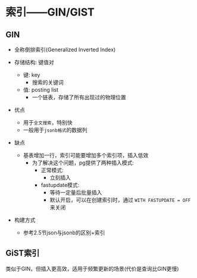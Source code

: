 # 索引——GIN/GIST

## GIN

- 全称倒排索引(Generalized Inverted Index)

- 存储结构: 键值对
    - 键: key
        - 搜索的关键词
    - 值: posting list
        - 一个链表，存储了所有出现过的物理位置

- 优点
    - 用于`全文搜索`，特别快
    - 一般用于`jsonb格式`的数据列

- 缺点
    - 基表增加一行，索引可能要增加多个索引项，插入低效
        - 为了解决这个问题，pg提供了两种插入模式:
            - 正常模式:
                - 立刻插入
            - fastupdate模式:
                - 等待一定量后批量插入
                - 默认开启，可以在创建索引时，通过 `WITH FASTUPDATE = OFF` 来关闭

- 构建方式
    - 参考2.5节json与jsonb的区别+索引

## GiST索引

类似于GIN，但插入更高效，适用于频繁更新的场景(代价是查询比GIN更慢)



